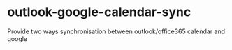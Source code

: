 # outlook-google-calendar-sync
Provide two ways synchronisation between outlook/office365 calendar and google
